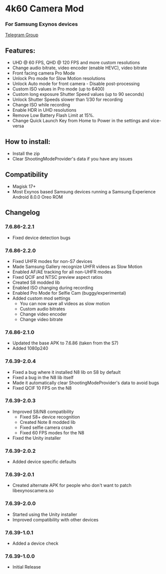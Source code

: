 # 4k60 Camera Mod
### For Samsung Exynos devices

[Telegram Group](https://t.me/note8_4K60FPS)

## Features:
* UHD @ 60 FPS, QHD @ 120 FPS and more custom resolutions
* Change audio bitrate, video encoder (enable HEVC), video bitrate
* Front facing camera Pro Mode
* Unlock Pro mode for Slow Motion resolutions
* Unlock Auto mode for front camera - Disable post-processing
* Custom ISO values in Pro mode (up to 6400)
* Custom long exposure Shutter Speed values (up to 90 seconds)
* Unlock Shutter Speeds slower than 1/30 for recording
* Change ISO while recording
* Enable HDR in UHD resolutions
* Remove Low Battery Flash Limit at 15%.
* Change Quick Launch Key from Home to Power in the settings and vice-versa

## How to install:
* Install the zip
* Clear ShootingModeProvider's data if you have any issues

## Compatibility
* Magisk 17+
* Most Exynos based Samsung devices running a Samsung Experience Android 8.0.0 Oreo ROM

## Changelog
### 7.6.86-2.2.1
* Fixed device detection bugs

### 7.6.86-2.2.0
* Fixed UHFR modes for non-S7 devices
* Made Samsung Gallery recognize UHFR videos as Slow Motion
* Enabled AF/AE tracking for all non-UHFR modes
* Fixed QCIF and NTSC preview aspect ratios
* Created S8 modded lib
* Enabled ISO changing during recording
* Enabled Pro Mode for Selfie Cam (buggy/experimental)
* Added custom mod settings
  * You can now save all videos as slow motion
  * Custom audio bitrates
  * Change video encoder
  * Change video bitrate

### 7.6.86-2.1.0
* Updated the base APK to 7.6.86 (taken from the S7)
* Added 1080p240

### 7.6.39-2.0.4
* Fixed a bug where it installed N8 lib on S8 by default
* Fixed a bug in the N8 lib itself
* Made it automatically clear ShootingModeProvider's data to avoid bugs
* Fixed QCIF 10 FPS on the N8

### 7.6.39-2.0.3
* Improved S8/N8 compatibility
  * Fixed S8+ device recognition
  * Created Note 8 modded lib
  * Fixed selfie camera crash
  * Fixed 60 FPS modes for the N8
* Fixed the Unity installer

### 7.6.39-2.0.2
* Added device specific defaults

### 7.6.39-2.0.1
* Created alternate APK for people who don't want to patch libexynoscamera.so

### 7.6.39-2.0.0
* Started using the Unity installer
* Improved compatibility with other devices

### 7.6.39-1.0.1
* Added a device check

### 7.6.39-1.0.0
* Initial Release